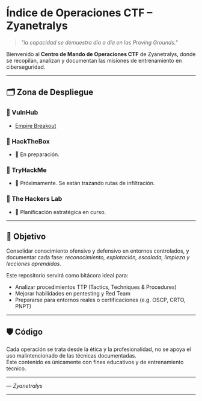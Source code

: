 # Índice de Operaciones CTF – Zyanetralys

> *"la capacidad se demuestra día a día en las Proving Grounds."*  

Bienvenido al **Centro de Mando de Operaciones CTF** de Zyanetralys, donde se recopilan, analizan y documentan las misiones de entrenamiento en ciberseguridad.

---

## 🗂️ Zona de Despliegue

### 📂 VulnHub
- [Empire Breakout](https://github.com/Zyanetralys/CTF/blob/main/EmpireBreakout.md)

### 📂 HackTheBox
- 🚧 En preparación.

### 📂 TryHackMe
- 🚧 Próximamente. Se están trazando rutas de infiltración.

### 📂 The Hackers Lab
- 🚧 Planificación estratégica en curso.

---

## 🎯 Objetivo

Consolidar conocimiento ofensivo y defensivo en entornos controlados, y documentar cada fase: *reconocimiento, explotación, escalada, limpieza y lecciones aprendidas.*

Este repositorio servirá como bitácora ideal para:
- Analizar procedimientos TTP (Tactics, Techniques & Procedures)
- Mejorar habilidades en pentesting y Red Team
- Prepararse para entornos reales o certificaciones (e.g. OSCP, CRTO, PNPT)

---

## 🛡️ Código

Cada operación se trata desde la ética y la profesionalidad, no se apoya el uso malintencionado de las técnicas documentadas.  
Este contenido es únicamente con fines educativos y de entrenamiento técnico.

---

— *Zyanetralys*

---
